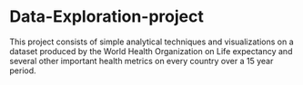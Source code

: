 # Data-Exploration-project

This project consists of simple analytical techniques and visualizations 
on a dataset produced by the World Health Organization on Life expectancy 
and several other important health metrics on every country over a 15 year
period. 
